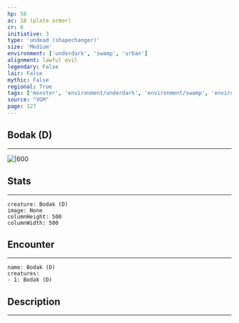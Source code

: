 ```yaml
---
hp: 58
ac: 18 (plate armor)
cr: 6
initiative: 3
type: 'undead (shapechanger)'    
size: 'Medium'
environment: ['underdark', 'swamp', 'urban']
alignment: lawful evil
legendary: False
lair: False
mythic: False
regional: True
tags: ['monster', 'environment/underdark', 'environment/swamp', 'environment/urban']
source: "VGM"
page: 127
---
```


## Bodak (D)
---

![|600](D:/Program%20Files/5e.tools/img/bestiary/VGM/Bodak.jpg)

## Stats
---

```statblock
creature: Bodak (D)
image: None
columnHeight: 500
columnWidth: 500
```

## Encounter
---

```encounter-table
name: Bodak (D)
creatures:
- 1: Bodak (D)
```

## Description
---




